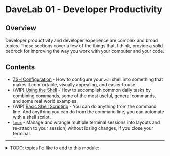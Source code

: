 # DaveLab 01 - Developer Productivity

## Overview

Developer productivity and developer experience are complex and broad topics. These sections cover a few of the things that, I think, provide a solid bedrock for improving the way you work with your computer and your code.

## Contents

- [ZSH Configuration](./01_zsh-configuration/README.md) - How to configure your `zsh` shell into something that makes it comfortable, visually appealing, and easier to use.
- (WIP) [Using the Shell](./02_using-the-shell/README.md) - How to accomplish common daily tasks by combining commands, some of the most useful, general commands, and some real world examples.
- (WIP) [Basic Shell Scripting](./03_basic-shell-scripting/README.md) - You can do anything from the command line. And anything you can do from the command line, you can automate with a shell script.
- [`tmux`](./04_tmux/README.md) - Manage and wrangle multiple terminal sessions into layouts and re-attach to your session, without losing changes, if you close your terminal.

---

<details>
<summary>TODO: topics I'd like to add to this module:</summary>

- Feedback loops and exploratory programming
- Regex 101
- Personal Projects and Continuous Learning:
    * isolation and experimentation
    * using docker for development (dependencies as containers and how to work with projects on isolated containers)
    * why you should learn about C and make in 2025
    * prototype vs. porfolio project vs. actual product
- Modal text editing (not a tutorial on vim, an explanation of modal text editing, using vim as an example):
    * A sensible `vimrc` starting file and explanation
    * How to open, edit, move around, and exit; TLDR: I have to use vim for one thing, what's the minimum I need to know?
    * What is modal text editing?
    * Other modal text editors
    * Combining zsh line-editor with vim, and zsh vim keybindings
- Window managers and interacting with windows efficiently:
    * Keep your hands on the home-row of the keyboard
    * Tiling, stacking, cascading
    * Pinning or hot-keying most used windows (one key to get to terminal, editor, browser)
    * Automation and customization
- Linux as your daily driver
    - the terminal sections are for daily engineering tasks; this section would be for common system administration and management basics (how do i connect to wifi, etc.)
    - TLDR overview of memory and process management concepts

</details>
